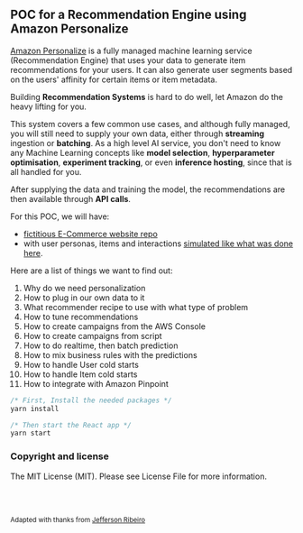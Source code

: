 ## POC for a Recommendation Engine using Amazon Personalize

[Amazon Personalize](https://aws.amazon.com/personalize/) is a fully managed machine learning service (Recommendation Engine) that uses your data to generate item recommendations for your users. It can also generate user segments based on the users' affinity for certain items or item metadata.

Building **Recommendation Systems** is hard to do well, let Amazon do the heavy lifting for you.

This system covers a few common use cases, and although fully managed, you will still need to supply your own data, either through **streaming** ingestion or **batching**. As a high level AI service, you don't need to know any Machine Learning concepts like **model selection**, **hyperparameter optimisation**, **experiment tracking**, or even **inference hosting**, since that is all handled for you.

After supplying the data and training the model, the recommendations are then available through **API calls**.

For this POC, we will have:

- [fictitious E-Commerce website repo](https://github.com/jaeyow/react-shopping-cart)
- with user personas, items and interactions [simulated like what was done here](https://github.com/aws-samples/retail-demo-store).

Here are a list of things we want to find out:

1. Why do we need personalization
2. How to plug in our own data to it
3. What recommender recipe to use with what type of problem
4. How to tune recommendations
5. How to create campaigns from the AWS Console
6. How to create campaigns from script
7. How to do realtime, then batch prediction
8. How to mix business rules with the predictions
9. How to handle User cold starts
10. How to handle Item cold starts
11. How to integrate with Amazon Pinpoint

```javascript
/* First, Install the needed packages */
yarn install

/* Then start the React app */
yarn start

```

### Copyright and license

The MIT License (MIT). Please see License File for more information.

<br/>
<br/>

<sub>Adapted with thanks from <a href="http://www.jeffersonribeiro.com/">Jefferson Ribeiro</a></sub>

</p>
